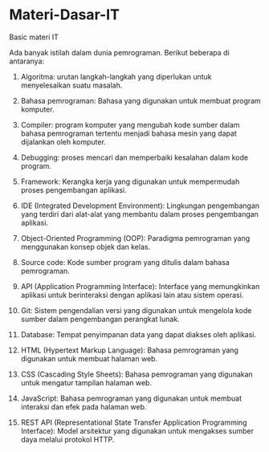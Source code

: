 # Materi-Dasar-IT
Basic materi IT


Ada banyak istilah dalam dunia pemrograman. Berikut beberapa di antaranya:

1. Algoritma: urutan langkah-langkah yang diperlukan untuk menyelesaikan suatu masalah.

2. Bahasa pemrograman: Bahasa yang digunakan untuk membuat program komputer.

3. Compiler: program komputer yang mengubah kode sumber dalam bahasa pemrograman tertentu menjadi bahasa mesin yang dapat dijalankan oleh komputer.

4. Debugging: proses mencari dan memperbaiki kesalahan dalam kode program.

5. Framework: Kerangka kerja yang digunakan untuk mempermudah proses pengembangan aplikasi.

6. IDE (Integrated Development Environment): Lingkungan pengembangan yang terdiri dari alat-alat yang membantu dalam proses pengembangan aplikasi.

7. Object-Oriented Programming (OOP): Paradigma pemrograman yang menggunakan konsep objek dan kelas.

8. Source code: Kode sumber program yang ditulis dalam bahasa pemrograman.

9. API (Application Programming Interface): Interface yang memungkinkan aplikasi untuk berinteraksi dengan aplikasi lain atau sistem operasi.

10. Git: Sistem pengendalian versi yang digunakan untuk mengelola kode sumber dalam pengembangan perangkat lunak.

11. Database: Tempat penyimpanan data yang dapat diakses oleh aplikasi.

12. HTML (Hypertext Markup Language): Bahasa pemrograman yang digunakan untuk membuat halaman web.

13. CSS (Cascading Style Sheets): Bahasa pemrograman yang digunakan untuk mengatur tampilan halaman web.

14. JavaScript: Bahasa pemrograman yang digunakan untuk membuat interaksi dan efek pada halaman web.

15. REST API (Representational State Transfer Application Programming Interface): Model arsitektur yang digunakan untuk mengakses sumber daya melalui protokol HTTP.
